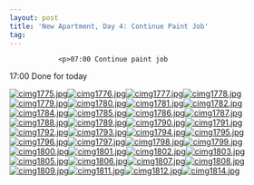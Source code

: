 ```yaml
---
layout: post
title: 'New Apartment, Day 4: Continue Paint Job'
tag: 
---
```



                <p>07:00 Continue paint job
17:00 Done for today</p>
<p><a href='/uploads/cimg1775.jpg' title='cimg1775.jpg'><img src='/uploads/cimg1775.thumbnail.jpg' alt='cimg1775.jpg' /></a><a href='/uploads/cimg1776.jpg' title='cimg1776.jpg'><img src='/uploads/cimg1776.thumbnail.jpg' alt='cimg1776.jpg' /></a><a href='/uploads/cimg1777.jpg' title='cimg1777.jpg'><img src='/uploads/cimg1777.thumbnail.jpg' alt='cimg1777.jpg' /></a><a href='/uploads/cimg1778.jpg' title='cimg1778.jpg'><img src='/uploads/cimg1778.thumbnail.jpg' alt='cimg1778.jpg' /></a><a href='/uploads/cimg1779.jpg' title='cimg1779.jpg'><img src='/uploads/cimg1779.thumbnail.jpg' alt='cimg1779.jpg' /></a><a href='/uploads/cimg1780.jpg' title='cimg1780.jpg'><img src='/uploads/cimg1780.thumbnail.jpg' alt='cimg1780.jpg' /></a><a href='/uploads/cimg1781.jpg' title='cimg1781.jpg'><img src='/uploads/cimg1781.thumbnail.jpg' alt='cimg1781.jpg' /></a><a href='/uploads/cimg1782.jpg' title='cimg1782.jpg'><img src='/uploads/cimg1782.thumbnail.jpg' alt='cimg1782.jpg' /></a><a href='/uploads/cimg1784.jpg' title='cimg1784.jpg'><img src='/uploads/cimg1784.thumbnail.jpg' alt='cimg1784.jpg' /></a><a href='/uploads/cimg1785.jpg' title='cimg1785.jpg'><img src='/uploads/cimg1785.thumbnail.jpg' alt='cimg1785.jpg' /></a><a href='/uploads/cimg1786.jpg' title='cimg1786.jpg'><img src='/uploads/cimg1786.thumbnail.jpg' alt='cimg1786.jpg' /></a><a href='/uploads/cimg1787.jpg' title='cimg1787.jpg'><img src='/uploads/cimg1787.thumbnail.jpg' alt='cimg1787.jpg' /></a><a href='/uploads/cimg1788.jpg' title='cimg1788.jpg'><img src='/uploads/cimg1788.thumbnail.jpg' alt='cimg1788.jpg' /></a><a href='/uploads/cimg1789.jpg' title='cimg1789.jpg'><img src='/uploads/cimg1789.thumbnail.jpg' alt='cimg1789.jpg' /></a><a href='/uploads/cimg1790.jpg' title='cimg1790.jpg'><img src='/uploads/cimg1790.thumbnail.jpg' alt='cimg1790.jpg' /></a><a href='/uploads/cimg1791.jpg' title='cimg1791.jpg'><img src='/uploads/cimg1791.thumbnail.jpg' alt='cimg1791.jpg' /></a><a href='/uploads/cimg1792.jpg' title='cimg1792.jpg'><img src='/uploads/cimg1792.thumbnail.jpg' alt='cimg1792.jpg' /></a><a href='/uploads/cimg1793.jpg' title='cimg1793.jpg'><img src='/uploads/cimg1793.thumbnail.jpg' alt='cimg1793.jpg' /></a><a href='/uploads/cimg1794.jpg' title='cimg1794.jpg'><img src='/uploads/cimg1794.thumbnail.jpg' alt='cimg1794.jpg' /></a><a href='/uploads/cimg1795.jpg' title='cimg1795.jpg'><img src='/uploads/cimg1795.thumbnail.jpg' alt='cimg1795.jpg' /></a><a href='/uploads/cimg1796.jpg' title='cimg1796.jpg'><img src='/uploads/cimg1796.thumbnail.jpg' alt='cimg1796.jpg' /></a><a href='/uploads/cimg1797.jpg' title='cimg1797.jpg'><img src='/uploads/cimg1797.thumbnail.jpg' alt='cimg1797.jpg' /></a><a href='/uploads/cimg1798.jpg' title='cimg1798.jpg'><img src='/uploads/cimg1798.thumbnail.jpg' alt='cimg1798.jpg' /></a><a href='/uploads/cimg1799.jpg' title='cimg1799.jpg'><img src='/uploads/cimg1799.thumbnail.jpg' alt='cimg1799.jpg' /></a><a href='/uploads/cimg1800.jpg' title='cimg1800.jpg'><img src='/uploads/cimg1800.thumbnail.jpg' alt='cimg1800.jpg' /></a><a href='/uploads/cimg1801.jpg' title='cimg1801.jpg'><img src='/uploads/cimg1801.thumbnail.jpg' alt='cimg1801.jpg' /></a><a href='/uploads/cimg1802.jpg' title='cimg1802.jpg'><img src='/uploads/cimg1802.thumbnail.jpg' alt='cimg1802.jpg' /></a><a href='/uploads/cimg1803.jpg' title='cimg1803.jpg'><img src='/uploads/cimg1803.thumbnail.jpg' alt='cimg1803.jpg' /></a><a href='/uploads/cimg1805.jpg' title='cimg1805.jpg'><img src='/uploads/cimg1805.thumbnail.jpg' alt='cimg1805.jpg' /></a><a href='/uploads/cimg1806.jpg' title='cimg1806.jpg'><img src='/uploads/cimg1806.thumbnail.jpg' alt='cimg1806.jpg' /></a><a href='/uploads/cimg1807.jpg' title='cimg1807.jpg'><img src='/uploads/cimg1807.thumbnail.jpg' alt='cimg1807.jpg' /></a><a href='/uploads/cimg1808.jpg' title='cimg1808.jpg'><img src='/uploads/cimg1808.thumbnail.jpg' alt='cimg1808.jpg' /></a><a href='/uploads/cimg1809.jpg' title='cimg1809.jpg'><img src='/uploads/cimg1809.thumbnail.jpg' alt='cimg1809.jpg' /></a><a href='/uploads/cimg1811.jpg' title='cimg1811.jpg'><img src='/uploads/cimg1811.thumbnail.jpg' alt='cimg1811.jpg' /></a><a href='/uploads/cimg1812.jpg' title='cimg1812.jpg'><img src='/uploads/cimg1812.thumbnail.jpg' alt='cimg1812.jpg' /></a><a href='/uploads/cimg1814.jpg' title='cimg1814.jpg'><img src='/uploads/cimg1814.thumbnail.jpg' alt='cimg1814.jpg' /></a></p>
            
